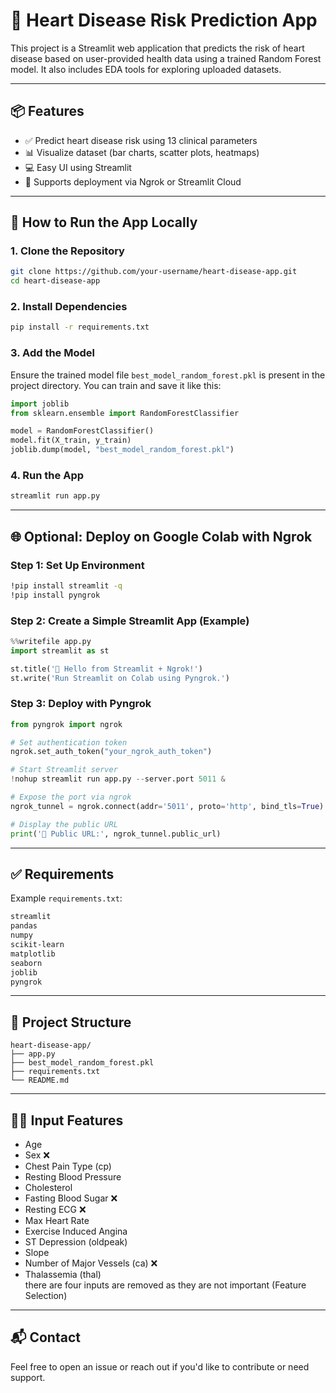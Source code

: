 # 💓 Heart Disease Risk Prediction App

This project is a Streamlit web application that predicts the risk of heart disease based on user-provided health data using a trained Random Forest model. It also includes EDA tools for exploring uploaded datasets.

---

## 📦 Features

- ✅ Predict heart disease risk using 13 clinical parameters  
- 📊 Visualize dataset (bar charts, scatter plots, heatmaps)  
- 💻 Easy UI using Streamlit  
- 🔐 Supports deployment via Ngrok or Streamlit Cloud  

---

## 🚀 How to Run the App Locally

### 1. Clone the Repository

```bash
git clone https://github.com/your-username/heart-disease-app.git
cd heart-disease-app
```

### 2. Install Dependencies

```bash
pip install -r requirements.txt
```

### 3. Add the Model

Ensure the trained model file `best_model_random_forest.pkl` is present in the project directory. You can train and save it like this:

```python
import joblib
from sklearn.ensemble import RandomForestClassifier

model = RandomForestClassifier()
model.fit(X_train, y_train)
joblib.dump(model, "best_model_random_forest.pkl")
```

### 4. Run the App

```bash
streamlit run app.py
```

---

## 🌐 Optional: Deploy on Google Colab with Ngrok

### Step 1: Set Up Environment

```bash
!pip install streamlit -q
!pip install pyngrok
```

### Step 2: Create a Simple Streamlit App (Example)

```python
%%writefile app.py
import streamlit as st

st.title('💓 Hello from Streamlit + Ngrok!')
st.write('Run Streamlit on Colab using Pyngrok.')
```

### Step 3: Deploy with Pyngrok

```python
from pyngrok import ngrok

# Set authentication token
ngrok.set_auth_token("your_ngrok_auth_token")

# Start Streamlit server
!nohup streamlit run app.py --server.port 5011 &

# Expose the port via ngrok
ngrok_tunnel = ngrok.connect(addr='5011', proto='http', bind_tls=True)

# Display the public URL
print('🔗 Public URL:', ngrok_tunnel.public_url)
```

---

## ✅ Requirements

Example `requirements.txt`:

```txt
streamlit
pandas
numpy
scikit-learn
matplotlib
seaborn
joblib
pyngrok
```

---

## 📂 Project Structure

```
heart-disease-app/
├── app.py
├── best_model_random_forest.pkl
├── requirements.txt
└── README.md
```

---

## 👨‍⚕️ Input Features

- Age  
- Sex  ❌
- Chest Pain Type (cp)  
- Resting Blood Pressure  
- Cholesterol  
- Fasting Blood Sugar  ❌
- Resting ECG  ❌
- Max Heart Rate  
- Exercise Induced Angina  
- ST Depression (oldpeak)  
- Slope  
- Number of Major Vessels (ca)  ❌
- Thalassemia (thal)  
there are four inputs are removed as they are not important (Feature Selection)
---

## 📬 Contact

Feel free to open an issue or reach out if you'd like to contribute or need support.
